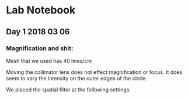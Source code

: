 # Lab Notebook 
## Day 1 2018 03 06
### Magnification and shit:



Mesh that we used has 40 lines/cm

Moving the collimator lens does not effect magnification or focus. It does seem to vary the intensity on the outer edges of the circle. 

We placed the spatial filter at the following settings:



<!--stackedit_data:
eyJoaXN0b3J5IjpbMTU5MDgwOTQxXX0=
-->